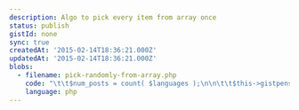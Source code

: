 ```yaml
---
description: Algo to pick every item from array once
status: publish
gistId: none
sync: true
createdAt: '2015-02-14T18:36:21.000Z'
updatedAt: '2015-02-14T18:36:21.000Z'
blobs:
  - filename: pick-randomly-from-array.php
    code: "\t\t$num_posts = count( $languages );\n\n\t\t$this->gistpens = $this->factory->post->create_many( $num_posts, array(\n\t\t\t'post_type' => 'gistpens',\n\t\t), array(\n\t\t\t'post_title' => new WP_UnitTest_Generator_Sequence( 'Post title %s' ),\n\t\t\t'post_name' => new WP_UnitTest_Generator_Sequence( 'Post title %s' ),\n\t\t\t'post_content' => new WP_UnitTest_Generator_Sequence( 'Post content %s' )\n\t\t));\n\n\t\tforeach ( $this->gistpens as $gistpen_id ) {\n\t\t\t// Pick a random language\n\t\t\t$num_posts = $num_posts - 1;\n\t\t\t$lang_num = rand( 0, ( $num_posts ) );\n\n\t\t\t// Get the language's id\n\t\t\t$lang_id = $languages[$lang_num];\n\n\t\t\t// Remove the language and reindex the languages array\n\t\t\tunset( $languages[$lang_num] );\n\t\t\t$languages = array_values( $languages );"
    language: php
---
```


